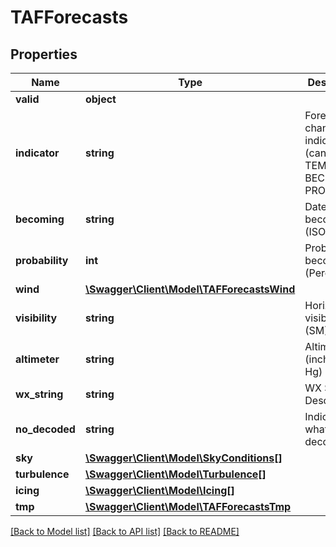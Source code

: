 # TAFForecasts

## Properties
Name | Type | Description | Notes
------------ | ------------- | ------------- | -------------
**valid** | **object** |  | [optional] 
**indicator** | **string** | Forecast change indicator (can be TEMPO, BECMG, FM, PROB) | [optional] 
**becoming** | **string** | Datetime becoming (ISO8601) | [optional] 
**probability** | **int** | Probability in becoming (Percentage) | [optional] 
**wind** | [**\Swagger\Client\Model\TAFForecastsWind**](TAFForecastsWind.md) |  | [optional] 
**visibility** | **string** | Horizontal visibility (SM) | [optional] 
**altimeter** | **string** | Altimeter (inches of Hg) | [optional] 
**wx_string** | **string** | WX String Descriptions | [optional] 
**no_decoded** | **string** | Indicates what is not decoded | [optional] 
**sky** | [**\Swagger\Client\Model\SkyConditions[]**](SkyConditions.md) |  | [optional] 
**turbulence** | [**\Swagger\Client\Model\Turbulence[]**](Turbulence.md) |  | [optional] 
**icing** | [**\Swagger\Client\Model\Icing[]**](Icing.md) |  | [optional] 
**tmp** | [**\Swagger\Client\Model\TAFForecastsTmp**](TAFForecastsTmp.md) |  | [optional] 

[[Back to Model list]](../README.md#documentation-for-models) [[Back to API list]](../README.md#documentation-for-api-endpoints) [[Back to README]](../README.md)


